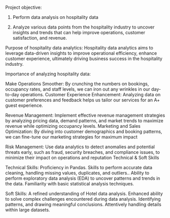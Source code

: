 Project objective:

1. Perform data analysis on hospitality data

2. Analyze various data points from the hospitality industry to uncover insights and trends that can help improve operations, customer satisfaction, and revenue.

Purpose of hospitality data analytics: Hospitality data analytics aims to leverage data-driven insights to improve operational efficiency, enhance customer experience, ultimately driving business success in the hospitality industry.

Importance of analyzing hospitality data:

Make Operations Smoother: 
By crunching the numbers on bookings, occupancy rates, and staff levels, we can iron out any wrinkles in our day-to-day operations.
Customer Experience Enhancement: Analyzing data on customer preferences and feedback helps us tailor our services for an A+ guest experience.

Revenue Management: 
Implement effective revenue management strategies by analyzing pricing data, demand patterns, and market trends to maximize revenue while optimizing occupancy levels.
Marketing and Sales Optimization: By diving into customer demographics and booking patterns, we can fine-tune our marketing strategies for maximum impact

Risk Management: 
Use data analytics to detect anomalies and potential threats early, such as fraud, security breaches, and compliance issues, to minimize their impact on operations and reputation
Technical & Soft Skills

Technical Skills:
 Proficiency in Pandas.
 Skills to perform accurate data cleaning, handling missing values, duplicates, and outliers..
 Ability to perform exploratory data analysis (EDA) to uncover patterns and trends in the data.
 Familiarity with basic statistical analysis techniques.

Soft Skills:
 A refined understanding of Hotel data analysis.
 Enhanced ability to solve complex challenges encountered during data analysis.
 Identifying patterns, and drawing meaningful conclusions.
 Attentively handling details within large datasets.
